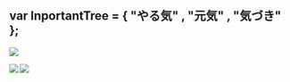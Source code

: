## var InportantTree = { "やる気" , "元気" , "気づき" };
![](https://github-profile-summary-cards.vercel.app/api/cards/profile-details?username=syalpon&theme=monokai)

<a href="https://github.com/syalpon/github-readme-stats">
  <img align="left" src="https://github-readme-stats.vercel.app/api?username=syalpon&count_private=true&show_icons=true&theme=dark" />
</a>
<a href="https://github.com/syalpon/github-readme-stats">
  <img align="left" src="https://github-readme-stats.vercel.app/api/top-langs/?username=syalpon&theme=dark&langs_count=3" />
</a>

<!--
**syalpon/syalpon** is a ✨ _special_ ✨ repository because its `README.md` (this file) appears on your GitHub profile.

Here are some ideas to get you started:

- 🔭 I’m currently working on ...
- 🌱 I’m currently learning ...
- 👯 I’m looking to collaborate on ...
- 🤔 I’m looking for help with ...
- 💬 Ask me about ...
- 📫 How to reach me: ...
- 😄 Pronouns: ...
- ⚡ Fun fact: ...
-->
